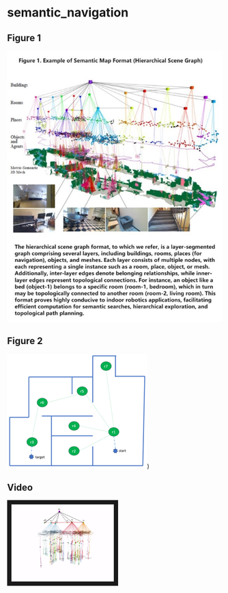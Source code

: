 # semantic_navigation

## Figure 1
![Figure 1](https://github.com/robinhyg/semantic_navigation/blob/main/figure%201.jpg)

## Figure 2
![Figure 2](https://github.com/robinhyg/semantic_navigation/blob/main/figure2.png))

## Video
<a href="https://youtu.be/VBJbJ25dr3A" target="_blank"><img src="https://github.com/robinhyg/semantic_navigation/blob/main/figure0.png" 
alt="euroc" width="240" height="180" border="10" /></a>

